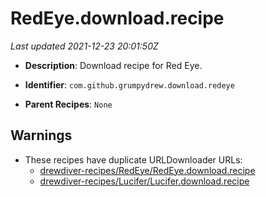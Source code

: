 # RedEye.download.recipe

_Last updated 2021-12-23 20:01:50Z_

- **Description**: Download recipe for Red Eye.

- **Identifier**: `com.github.grumpydrew.download.redeye`

- **Parent Recipes**: `None`


## Warnings

- These recipes have duplicate URLDownloader URLs:
    - [drewdiver-recipes/RedEye/RedEye.download.recipe](/autopkg-dupe-tracker/drewdiver-recipes/RedEye/RedEye.download.recipe)
    - [drewdiver-recipes/Lucifer/Lucifer.download.recipe](/autopkg-dupe-tracker/drewdiver-recipes/Lucifer/Lucifer.download.recipe)